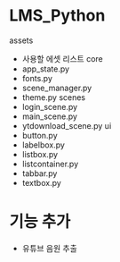 # LMS_Python

assets
- 사용할 에셋 리스트
core
- app_state.py
- fonts.py
- scene_manager.py
- theme.py
scenes
- login_scene.py
- main_scene.py
- ytdownload_scene.py
ui
- button.py
- labelbox.py
- listbox.py
- listcontainer.py
- tabbar.py
- textbox.py


# 기능 추가
- 유튜브 음원 추출